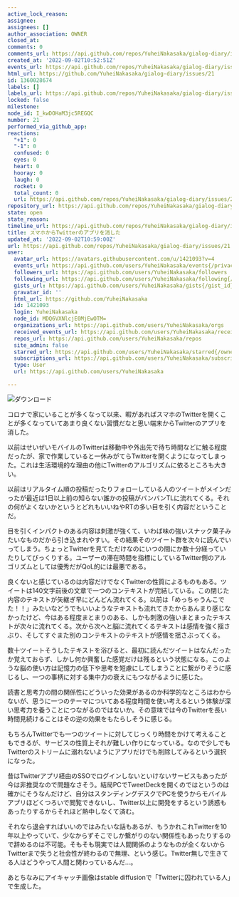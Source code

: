 ```yaml
---
active_lock_reason: 
assignee: 
assignees: []
author_association: OWNER
closed_at: 
comments: 0
comments_url: https://api.github.com/repos/YuheiNakasaka/gialog-diary/issues/21/comments
created_at: '2022-09-02T10:52:51Z'
events_url: https://api.github.com/repos/YuheiNakasaka/gialog-diary/issues/21/events
html_url: https://github.com/YuheiNakasaka/gialog-diary/issues/21
id: 1360028674
labels: []
labels_url: https://api.github.com/repos/YuheiNakasaka/gialog-diary/issues/21/labels{/name}
locked: false
milestone: 
node_id: I_kwDOHaM3jc5REGQC
number: 21
performed_via_github_app: 
reactions:
  "+1": 0
  "-1": 0
  confused: 0
  eyes: 0
  heart: 0
  hooray: 0
  laugh: 0
  rocket: 0
  total_count: 0
  url: https://api.github.com/repos/YuheiNakasaka/gialog-diary/issues/21/reactions
repository_url: https://api.github.com/repos/YuheiNakasaka/gialog-diary
state: open
state_reason: 
timeline_url: https://api.github.com/repos/YuheiNakasaka/gialog-diary/issues/21/timeline
title: スマホからTwitterのアプリを消した
updated_at: '2022-09-02T10:59:00Z'
url: https://api.github.com/repos/YuheiNakasaka/gialog-diary/issues/21
user:
  avatar_url: https://avatars.githubusercontent.com/u/1421093?v=4
  events_url: https://api.github.com/users/YuheiNakasaka/events{/privacy}
  followers_url: https://api.github.com/users/YuheiNakasaka/followers
  following_url: https://api.github.com/users/YuheiNakasaka/following{/other_user}
  gists_url: https://api.github.com/users/YuheiNakasaka/gists{/gist_id}
  gravatar_id: ''
  html_url: https://github.com/YuheiNakasaka
  id: 1421093
  login: YuheiNakasaka
  node_id: MDQ6VXNlcjE0MjEwOTM=
  organizations_url: https://api.github.com/users/YuheiNakasaka/orgs
  received_events_url: https://api.github.com/users/YuheiNakasaka/received_events
  repos_url: https://api.github.com/users/YuheiNakasaka/repos
  site_admin: false
  starred_url: https://api.github.com/users/YuheiNakasaka/starred{/owner}{/repo}
  subscriptions_url: https://api.github.com/users/YuheiNakasaka/subscriptions
  type: User
  url: https://api.github.com/users/YuheiNakasaka

---
```

![ダウンロード](https://user-images.githubusercontent.com/1421093/188124391-18c7e3d6-c6b9-4cc9-b0f6-27db4fa6a3f8.png)

コロナで家にいることが多くなって以来、暇があればスマホのTwitterを開くことが多くなっていてあまり良くない習慣だなと思い端末からTwitterのアプリを消した。

以前はせいぜいモバイルのTwitterは移動中や外出先で待ち時間などに触る程度だったが、家で作業していると一休みがてらTwitterを開くようになってしまった。これは生活環境的な理由の他にTwitterのアルゴリズムに依るところも大きい。

以前はリアルタイム順の投稿だったりフォローしている人のツイートがメインだったが最近は1日以上前の知らない誰かの投稿がバンバンTLに流れてくる。それの何がよくないかというとどれもいいねやRTの多い目を引く内容だということだ。

目を引くインパクトのある内容は刺激が強くて、いわば味の強いスナック菓子みたいなものだから引き込まれやすい。その結果そのツイート群を次々に読んでいってしまう。ちょっとTwitterを見てただけなのにいつの間にか数十分経っていたりしてびっくりする。ユーザーの滞在時間を指標にしているTwitter側のアルゴリズムとしては優秀だがQoL的には最悪である。

良くないと感じているのは内容だけでなくTwitterの性質によるものもある。ツイートは140文字前後の文章で一つのコンテキストが完結している。この閉じた内容のテキストが矢継ぎ早にどんどん流れてくる。以前は「めっちゃうんこでた！！」みたいなどうでもいいようなテキストも流れてきたからあんまり感じなかったけど、今はある程度まとまりのある、しかも刺激の強いまとまったテキストが次々に流れてくる。次から次へと脳に流れてくるテキストは感情を強く揺さぶり、そしてすぐまた別のコンテキストのテキストが感情を揺さぶってくる。

数十ツイートそうしたテキストを浴びると、最初に読んだツイートはなんだったか覚えておらず、しかし何か興奮した感覚だけは残るという状態になる。このような脳の使い方は記憶力の低下や思考を短慮にしてしまうことに繋がりそうに感じるし、一つの事柄に対する集中力の衰えにもつながるように感じた。

読書と思考力の間の関係性にどういった効果があるのか科学的なところはわからないが、思うに一つのテーマについてある程度時間を使い考えるという体験が深い思考力を養うことにつながるのではないか。その意味では今のTwitterを長い時間見続けることはその逆の効果をもたらしそうに感じる。

もちろんTwitterでも一つのツイートに対してじっくり時間をかけて考えることもできるが、サービスの性質上それが難しい作りになっている。なので少しでもTwitterのストリームに溺れないようにアプリだけでも削除してみるという選択になった。

昔はTwitterアプリ経由のSSOでログインしないといけないサービスもあったが今は非推奨なので問題なさそう。結局PCでTweetDeckを開くのではというのは確かにそうなんだけど、自分はスタンディングデスクでPCを使うからモバイルアプリほどくつろいで閲覧できないし、Twitter以上に開発をするという誘惑もあったりするからそれほど熱中しなくて済む。

それなら退会すればいいのではみたいな話もあるが、もうかれこれTwitterを10年以上やっていて、少なからずそこでしか繋がりのない関係性もあったりするので辞めるのは不可能。そもそも現実では人間関係のようなものが全くないからTwitterまで失うと社会性が終わるので無理、という感じ。Twitter無しで生きてる人はどうやって人間と関わっているんだ...。

あとちなみにアイキャッチ画像はstable diffusionで「Twitterに囚われている人」で生成した。